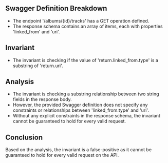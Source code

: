 ## Swagger Definition Breakdown
- The endpoint '/albums/{id}/tracks' has a GET operation defined.
- The response schema contains an array of items, each with properties 'linked_from' and 'uri'.

## Invariant
- The invariant is checking if the value of 'return.linked_from.type' is a substring of 'return.uri'.

## Analysis
- The invariant is checking a substring relationship between two string fields in the response body.
- However, the provided Swagger definition does not specify any constraints or relationships between 'linked_from.type' and 'uri'.
- Without any explicit constraints in the response schema, the invariant cannot be guaranteed to hold for every valid request.

## Conclusion
Based on the analysis, the invariant is a false-positive as it cannot be guaranteed to hold for every valid request on the API.
